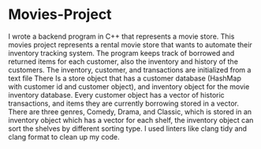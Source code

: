 # Movies-Project


I wrote a backend program in C++ that represents a movie store. This movies project represents a rental movie store that wants to automate their inventory tracking system.  The program keeps track of borrowed and returned items for each customer, also the inventory and history of the customers. The inventory, customer, and transactions are initialized from a text file There Is a store object that has a customer database (HashMap with customer id and customer object), and inventory object for the movie inventory database. Every customer object has a vector of historic transactions, and items they are currently borrowing stored in a vector. There are three genres, Comedy, Drama, and Classic, which is stored in an inventory object which has a vector for each shelf, the inventory object can sort the shelves by different sorting type. I used linters like clang tidy and clang format to clean up my code.
